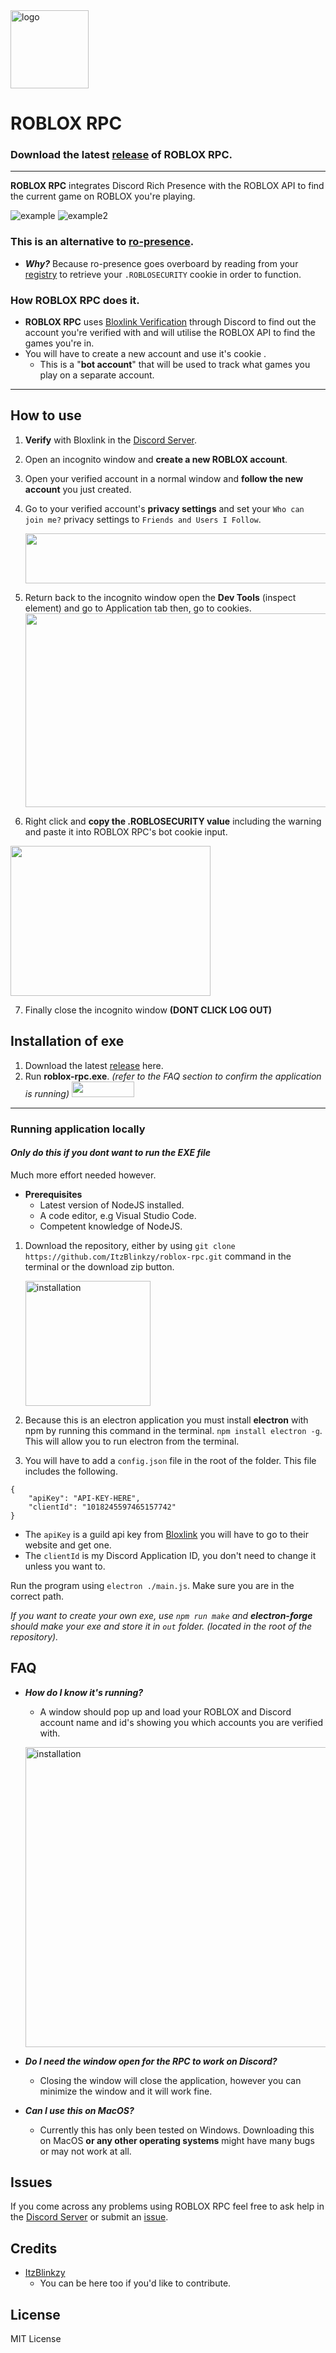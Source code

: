 <img src="https://user-images.githubusercontent.com/68260779/208254746-0055f6a3-2510-426c-b5c2-b3b6ad85715e.png" alt="logo" width="125"/>

# ROBLOX RPC

### Download the latest [release](https://github.com/ItzBlinkzy/roblox-rpc/releases) of ROBLOX RPC.

---

**ROBLOX RPC** integrates Discord Rich Presence with the ROBLOX API to find the current game on ROBLOX you're playing.

![example](https://github.com/ItzBlinkzy/roblox-rpc/assets/68260779/a986ef6e-7259-4616-a2e1-962dedc4e2dd)
![example2](https://github.com/ItzBlinkzy/roblox-rpc/assets/68260779/f691473f-2cd8-4001-b6d3-38c037c5f6a2)

### This is an alternative to [ro-presence](https://github.com/JiveOff/roPresence).

- **_Why?_** Because ro-presence goes overboard by reading from your [registry](https://github.com/JiveOff/roPresence/blob/master/lib/bloxauth.js) to retrieve your `.ROBLOSECURITY` cookie in order to function.

### How ROBLOX RPC does it.

- **ROBLOX RPC** uses [Bloxlink Verification](https://blox.link) through Discord to find out the account you're verified with and will utilise the ROBLOX API to find the games you're in.
- You will have to create a new account and use it's cookie .
  - This is a "**bot account**" that will be used to track what games you play on a separate account.

---

## How to use

1. **Verify** with Bloxlink in the [Discord Server](https://discord.com/invite/aq9rwUCQrK).

2. Open an incognito window and **create a new ROBLOX account**.

3. Open your verified account in a normal window and **follow the new account** you just created.

4. Go to your verified account's **privacy settings** and set your `Who can join me?` privacy settings to `Friends and Users I Follow`.

   <img src="https://github.com/ItzBlinkzy/roblox-rpc/assets/68260779/dc5645db-e3b1-434d-aea3-904259e1ce8f" width="650" height="80"/>

5. Return back to the incognito window open the **Dev Tools** (inspect element) and go to Application tab then, go to cookies.
   <img src="https://github.com/ItzBlinkzy/roblox-rpc/assets/68260779/71ccb62c-3f49-476d-be9c-c82fa49c3469" width="800" height="310"/>
6. Right click and **copy the .ROBLOSECURITY value** including the warning and paste it into ROBLOX RPC's bot cookie input.

<img src="https://github.com/ItzBlinkzy/roblox-rpc/assets/68260779/83a6df6e-9014-4aa2-b365-7c58ebffd442" width="320" height="240" sty/>

7. Finally close the incognito window **(DONT CLICK LOG OUT)**

## Installation of exe

1. Download the latest [release](https://github.com/ItzBlinkzy/roblox-rpc/releases) here.
2. Run **roblox-rpc.exe**. _(refer to the FAQ section to confirm the application is running)_
   <img src="https://github.com/ItzBlinkzy/roblox-rpc/assets/68260779/ac7f6499-9329-47b9-ac01-949b6aa813e8" width="100" height="25"/>

---
### Running application locally 

#### **_Only do this if you dont want to run the EXE file_**
Much more effort needed however.
- **Prerequisites**
  - Latest version of NodeJS installed.
  - A code editor, e.g Visual Studio Code.
  - Competent knowledge of NodeJS.

1. Download the repository, either by using `git clone https://github.com/ItzBlinkzy/roblox-rpc.git` command in the terminal or the download zip button.

   <img src="https://user-images.githubusercontent.com/68260779/208813278-614345f6-b3e7-4c23-9ff8-6d255eda9ef5.png"
   alt="installation" width="200"/>

2. Because this is an electron application you must install **electron** with npm by running this command in the terminal. `npm install electron -g`. This will allow you to run electron from the terminal.

3. You will have to add a `config.json` file in the root of the folder. This file includes the following.

```
{
    "apiKey": "API-KEY-HERE",
    "clientId": "1018245597465157742"
}
```

- The `apiKey` is a guild api key from [Bloxlink](https://blox.link) you will have to go to their website and get one.
- The `clientId` is my Discord Application ID, you don't need to change it unless you want to.

Run the program using `electron ./main.js`. Make sure you are in the correct path.

_If you want to create your own exe, use `npm run make` and **electron-forge** should make your exe and store it in `out` folder. (located in the root of the repository)._

## FAQ

- **_How do I know it's running?_**

  - A window should pop up and load your ROBLOX and Discord account name and id's showing you which accounts you are verified with.

  <img src="https://github.com/ItzBlinkzy/roblox-rpc/assets/68260779/aa124731-a567-4a4e-85e4-886b337d92fa"
    alt="installation" width="640" height="480"/>

- **_Do I need the window open for the RPC to work on Discord?_**

  - Closing the window will close the application, however you can minimize the window and it will work fine.

- **_Can I use this on MacOS?_**

  - Currently this has only been tested on Windows. Downloading this on MacOS **or any other operating systems** might have many bugs or may not work at all.

## Issues

If you come across any problems using ROBLOX RPC feel free to ask help in the [Discord Server](https://discord.com/invite/aq9rwUCQrK) or submit an [issue](https://github.com/ItzBlinkzy/roblox-rpc/issues).

## Credits

- [ItzBlinkzy](https://github.com/ItzBlinkzy/)
  - You can be here too if you'd like to contribute.

## License

MIT License
